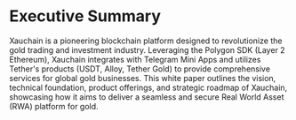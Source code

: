 # Executive Summary

Xauchain is a pioneering blockchain platform designed to revolutionize the gold trading and investment industry. Leveraging the Polygon SDK (Layer 2 Ethereum), Xauchain integrates with Telegram Mini Apps and utilizes Tether's products (USDT, Alloy, Tether Gold) to provide comprehensive services for global gold businesses. This white paper outlines the vision, technical foundation, product offerings, and strategic roadmap of Xauchain, showcasing how it aims to deliver a seamless and secure Real World Asset (RWA) platform for gold.
